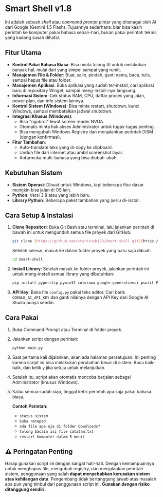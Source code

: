# Smart Shell v1.8

Ini adalah sebuah _shell_ atau _command prompt_ pintar yang ditenagai oleh AI dari Google (Gemini 1.5 Flash). Tujuannya sederhana: biar bisa kasih perintah ke komputer pakai bahasa sehari-hari, bukan pakai perintah teknis yang kadang susah dihafal.

## Fitur Utama

-   **Kontrol Pakai Bahasa Biasa**: Bisa minta tolong AI untuk melakukan banyak hal, mulai dari yang simpel sampai yang rumit.
-   **Manajemen File & Folder**: Buat, salin, pindah, ganti nama, baca, tulis, sampai hapus file atau folder.
-   **Manajemen Aplikasi**: Buka aplikasi yang sudah ter-install, cari aplikasi baru di repository Winget, sampai meng-install-nya langsung.
-   **Informasi Sistem**: Cek status RAM, CPU, daftar proses yang jalan, power plan, dan info sistem lainnya.
-   **Kontrol Sistem (Windows)**: Bisa minta restart, shutdown, kunci Windows, sampai membatalkan jadwal shutdown.
-   **Integrasi Khusus (Windows)**:
    -   Bisa "ngobrol" lewat screen reader NVDA.
    -   Otomatis minta hak akses Administrator untuk tugas-tugas penting.
    -   Bisa mengubah Windows Registry dan menjalankan perintah DISM (dengan konfirmasi).
-   **Fitur Tambahan**:
    -   Auto-translate teks yang di-copy ke clipboard.
    -   Unduh file dari internet atau ambil screenshot layar.
    -   Antarmuka multi-bahasa yang bisa diubah-ubah.

## Kebutuhan Sistem

-   **Sistem Operasi**: Dibuat untuk Windows, tapi beberapa fitur dasar mungkin bisa jalan di OS lain.
-   **Python**: Versi 3.8 atau yang lebih baru.
-   **Library Python**: Beberapa paket tambahan yang perlu di-install.

## Cara Setup & Instalasi

1.  **Clone Repositori**: Buka Git Bash atau terminal, lalu jalankan perintah di bawah ini untuk mengunduh semua file proyek dari GitHub.
    ```bash
    git clone [https://github.com/starkrush123/Smart-shell.git](https://github.com/starkrush123/Smart-shell.git)
    ```
    Setelah selesai, masuk ke dalam folder proyek yang baru saja dibuat:
    ```bash
    cd Smart-shell
    ```

2.  **Install Library**: Setelah masuk ke folder proyek, jalankan perintah ini untuk meng-install semua library yang dibutuhkan:
    ```bash
    pip install pyperclip pywin32 colorama google-generativeai psutil Pillow
    ```

3.  **API Key**: Buka file `config.py` pakai teks editor. Cari baris `GOOGLE_AI_API_KEY` dan ganti nilainya dengan API Key dari Google AI Studio punya sendiri.

## Cara Pakai

1.  Buka Command Prompt atau Terminal di folder proyek.
2.  Jalankan script dengan perintah:
    ```bash
    python main.py
    ```
3.  Saat pertama kali dijalankan, akan ada halaman persetujuan. Ini penting karena script ini bisa melakukan perubahan besar di sistem. Baca baik-baik, dan ketik `y` jika setuju untuk melanjutkan.
4.  Setelah itu, script akan otomatis mencoba berjalan sebagai Administrator (khusus Windows).
5.  Kalau semua sudah siap, tinggal ketik perintah apa saja pakai bahasa biasa.

    **Contoh Perintah:**
    -   `status sistem`
    -   `buka notepad`
    -   `ada file apa aja di folder Downloads?`
    -   `tolong bacain isi file catatan.txt`
    -   `restart komputer dalam 5 menit`

## ⚠️ Peringatan Penting

Harap gunakan script ini dengan sangat hati-hati. Dengan kemampuannya untuk menghapus file, mengubah registry, dan menjalankan perintah sistem, penggunaan yang salah **dapat menyebabkan kerusakan sistem atau kehilangan data**. Pengembang tidak bertanggung jawab atas masalah apa pun yang timbul dari penggunaan script ini. **Gunakan dengan risiko ditanggung sendiri.**
